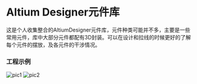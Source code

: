 # Altium Designer元件库

这是个人收集整合的AltiumDesigner元件库，元件种类可能并不多，主要是一些常用元件，库中大部分元件都配有3D封装。可以在设计和拉线的时候更好的了解每个元件的摆放，及各元件的干涉情况。
### 工程示例
![pic1](http://www.yesse.club/githubpicture/altiumdesignerlib/1.png)
![pic2](http://www.yesse.club/githubpicture/altiumdesignerlib/2.jpg)
